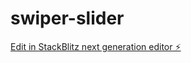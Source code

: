 # swiper-slider

[Edit in StackBlitz next generation editor ⚡️](https://stackblitz.com/~/github.com/Neschetnyi/swiper-slider)